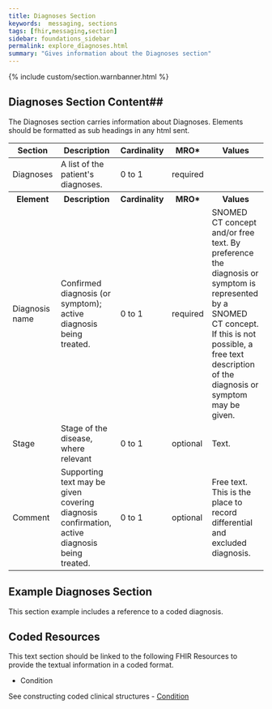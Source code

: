 ```yaml
---
title: Diagnoses Section
keywords:  messaging, sections
tags: [fhir,messaging,section]
sidebar: foundations_sidebar
permalink: explore_diagnoses.html
summary: "Gives information about the Diagnoses section"
---
```


{% include custom/section.warnbanner.html %}

## Diagnoses Section Content##
The Diagnoses section carries information about Diagnoses. Elements should be formatted as sub headings in any html sent.

<table style="width:100%;max-width: 100%;">
	<thead>
		<tr>
			<th width="18%">Section</th>
			<th width="30%">Description</th>
			<th width="11%">Cardinality</th>
			<th width="11%">MRO*</th>
			<th width="30%">Values</th>
		</tr>
	</thead>
 <tbody>
  <tr>
   <td>Diagnoses </td>
   <td>A list of the patient's diagnoses.</td>
   <td>0 to 1</td>
   <td>required</td>
   <td>&nbsp;</td>
  </tr>
		<tr>
			<th>Element</th>
			<th>Description</th>
			<th>Cardinality</th>
			<th>MRO*</th>
			<th>Values</th>
		</tr>
  <tr>
   <td>Diagnosis name</td>
   <td>Confirmed diagnosis (or symptom); active diagnosis being treated.</td>
   <td>0 to 1</td>
   <td>required</td>
   <td>SNOMED CT concept and/or free text. By preference the diagnosis or symptom is represented by a SNOMED CT concept. If this is not possible, a free text description of the diagnosis or symptom may be given.</td>
  </tr>
  <tr>
   <td>Stage</td>
   <td>Stage of the disease, where relevant</td>
   <td>0 to 1</td>
   <td>optional</td>
   <td>Text.</td>
  </tr>
  <tr>
   <td>Comment</td>
   <td>Supporting text may be given covering diagnosis confirmation, active diagnosis being treated.</td>
   <td>0 to 1</td>
   <td>optional</td>
   <td>Free text. This is the place to record differential and excluded diagnosis.</td>
  </tr>
 </tbody>
</table>



##  Example Diagnoses Section ##

This section example includes a reference to a coded diagnosis.

<script src="https://gist.github.com/IOPS-DEV/6903725738cefc330a8964316f0a5e9d.js"></script>

## Coded Resources ##

This text section should be linked to the following FHIR Resources to provide the textual information in a coded format.

- Condition
 
See constructing coded clinical structures - [Condition](build_conditions.html)






